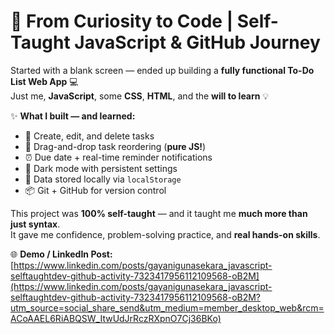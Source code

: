 # 🚀 From Curiosity to Code | Self-Taught JavaScript & GitHub Journey

Started with a blank screen — ended up building a **fully functional To-Do List Web App** 💻  
Just me, **JavaScript**, some **CSS**, **HTML**, and the **will to learn** 💡

✨ **What I built — and learned:**  
- 📝 Create, edit, and delete tasks  
- 🎯 Drag-and-drop task reordering (**pure JS!**)  
- ⏰ Due date + real-time reminder notifications  
- 🌙 Dark mode with persistent settings  
- 💾 Data stored locally via `localStorage`  
- 📦 Git + GitHub for version control  

This project was **100% self-taught** — and it taught me **much more than just syntax**.  
It gave me confidence, problem-solving practice, and **real hands-on skills**.  

🌐 **Demo / LinkedIn Post:**  
[https://www.linkedin.com/posts/gayanigunasekara_javascript-selftaughtdev-github-activity-7323417956112109568-oB2M](https://www.linkedin.com/posts/gayanigunasekara_javascript-selftaughtdev-github-activity-7323417956112109568-oB2M?utm_source=social_share_send&utm_medium=member_desktop_web&rcm=ACoAAEL6RiABQSW_ItwUdJrRczRXpnO7Cj36BKo)
